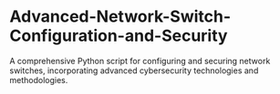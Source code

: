 # Advanced-Network-Switch-Configuration-and-Security
A comprehensive Python script for configuring and securing network switches, incorporating advanced cybersecurity technologies and methodologies.
